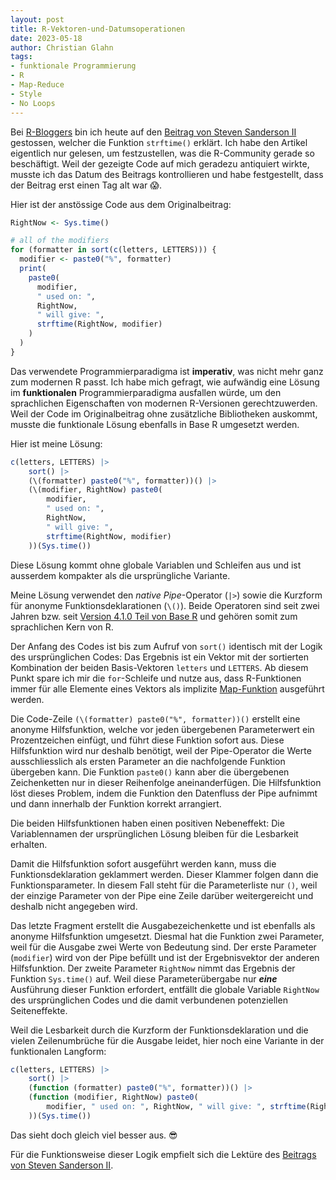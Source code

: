 ```yaml
--- 
layout: post
title: R-Vektoren-und-Datumsoperationen
date: 2023-05-18
author: Christian Glahn
tags: 
- funktionale Programmierung
- R
- Map-Reduce
- Style
- No Loops
---
```


Bei [R-Bloggers](https://www.r-bloggers.com/) bin ich heute auf den [Beitrag von Steven Sanderson II](https://www.spsanderson.com/steveondata/posts/rtip-2023-05-17/index.html) gestossen, welcher die Funktion `strftime()` erklärt. Ich habe den Artikel eigentlich nur gelesen, um festzustellen, was die R-Community gerade so beschäftigt. Weil der gezeigte Code auf mich geradezu antiquiert wirkte, musste ich das Datum des Beitrags kontrollieren und habe festgestellt, dass der Beitrag erst einen Tag alt war 😱.

Hier ist der anstössige Code aus dem Originalbeitrag: 

```R
RightNow <- Sys.time()

# all of the modifiers
for (formatter in sort(c(letters, LETTERS))) {
  modifier <- paste0("%", formatter)
  print(
    paste0(
      modifier, 
      " used on: ",
      RightNow,
      " will give: ",
      strftime(RightNow, modifier)
    )
  )
}
```

Das verwendete Programmierparadigma ist **imperativ**, was nicht mehr ganz zum modernen R passt. Ich habe mich gefragt, wie aufwändig eine Lösung im **funktionalen** Programmierparadigma ausfallen würde, um den sprachlichen Eigenschaften von modernen R-Versionen gerechtzuwerden. Weil der Code im Originalbeitrag ohne zusätzliche Bibliotheken auskommt, musste die funktionale Lösung ebenfalls in Base R umgesetzt werden.

Hier ist meine Lösung: 

```R
c(letters, LETTERS) |> 
    sort() |>
    (\(formatter) paste0("%", formatter))() |> 
    (\(modifier, RightNow) paste0(
        modifier, 
        " used on: ", 
        RightNow, 
        " will give: ", 
        strftime(RightNow, modifier)
    ))(Sys.time())
```

Diese Lösung kommt ohne globale Variablen und Schleifen aus und ist ausserdem kompakter als die ursprüngliche Variante. 

Meine Lösung verwendet den *native Pipe*-Operator (`|>`) sowie die Kurzform für anonyme Funktionsdeklarationen (`\()`). Beide Operatoren sind seit zwei Jahren bzw. seit [Version 4.1.0 Teil von Base R](https://cran.r-project.org/bin/windows/base/old/4.1.0/NEWS.R-4.1.0.html) und gehören somit zum sprachlichen Kern von R.

Der Anfang des Codes ist bis zum Aufruf von `sort()` identisch mit der Logik des ursprünglichen Codes: Das Ergebnis ist ein Vektor mit der sortierten Kombination der beiden Basis-Vektoren `letters` und `LETTERS`. Ab diesem Punkt spare ich mir die `for`-Schleife und nutze aus, dass R-Funktionen immer für alle Elemente eines Vektors als implizite [Map-Funktion](https://de.wikipedia.org/wiki/MapReduce) ausgeführt werden.

Die Code-Zeile `(\(formatter) paste0("%", formatter))()` erstellt eine anonyme Hilfsfunktion, welche vor jeden übergebenen Parameterwert ein Prozentzeichen einfügt, und führt diese Funktion sofort aus. Diese Hilfsfunktion wird nur deshalb benötigt, weil der Pipe-Operator die Werte ausschliesslich als ersten Parameter an die nachfolgende Funktion übergeben kann. Die Funktion `paste0()` kann aber die übergebenen Zeichenketten nur in dieser Reihenfolge aneinanderfügen. Die Hilfsfunktion löst dieses Problem, indem die Funktion den Datenfluss der Pipe aufnimmt und dann innerhalb der Funktion korrekt arrangiert. 

Die beiden Hilfsfunktionen haben einen positiven Nebeneffekt: Die Variablennamen der ursprünglichen Lösung bleiben für die Lesbarkeit erhalten.

Damit die Hilfsfunktion sofort ausgeführt werden kann, muss die Funktionsdeklaration geklammert werden. Dieser Klammer folgen dann die Funktionsparameter. In diesem Fall steht für die Parameterliste nur `()`, weil der einzige Parameter von der Pipe eine Zeile darüber weitergereicht und deshalb nicht angegeben wird.

Das letzte Fragment erstellt die Ausgabezeichenkette und ist ebenfalls als anonyme Hilfsfunktion umgesetzt. Diesmal hat die Funktion zwei Parameter, weil für die Ausgabe zwei Werte von Bedeutung sind. Der erste Parameter (`modifier`) wird von der Pipe befüllt und ist der Ergebnisvektor der anderen Hilfsfunktion. Der zweite Parameter `RightNow` nimmt das Ergebnis der Funktion `Sys.time()` auf. Weil diese Parameterübergabe nur ***eine*** Ausführung dieser Funktion erfordert, entfällt die globale Variable `RightNow` des ursprünglichen Codes und die damit verbundenen potenziellen Seiteneffekte. 

Weil die Lesbarkeit durch die Kurzform der Funktionsdeklaration und die vielen Zeilenumbrüche für die Ausgabe leidet, hier noch eine Variante in der funktionalen Langform: 

```R
c(letters, LETTERS) |> 
    sort() |>
    (function (formatter) paste0("%", formatter))() |> 
    (function (modifier, RightNow) paste0(
        modifier, " used on: ", RightNow, " will give: ", strftime(RightNow, modifier)
    ))(Sys.time())
```

Das sieht doch gleich viel besser aus. 😎

Für die Funktionsweise dieser Logik empfielt sich die Lektüre des [Beitrags von Steven Sanderson II](https://www.spsanderson.com/steveondata/posts/rtip-2023-05-17/index.html).

